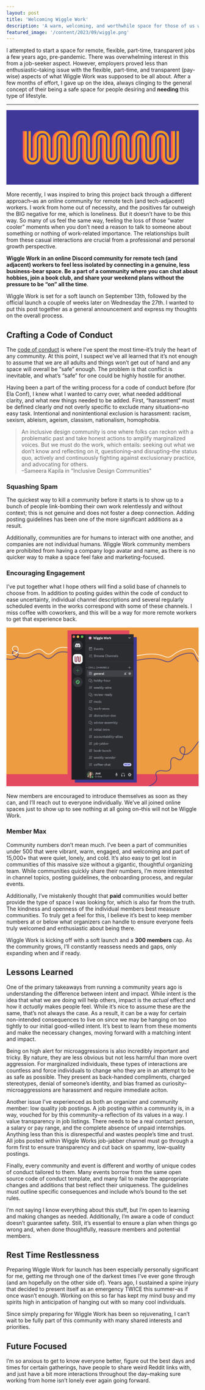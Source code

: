 ```yaml
---
layout: post
title: 'Welcoming Wiggle Work'
description: 'A warm, welcoming, and worthwhile space for those of us working in isolation.'
featured_image: '/content/2023/09/wiggle.png'
---
```

I attempted to start a space for remote, flexible, part-time, transparent jobs a few years ago, pre-pandemic. There was overwhelming interest in this from a job-seeker aspect. However, employers proved less than enthusiastic–taking issue with the flexible, part-time, and transparent (pay-wise) aspects of what Wiggle Work was supposed to be all about. After a few months of effort, I gave up on the idea, always clinging to the general concept of their being a safe space for people desiring and <strong>needing</strong> this type of lifestyle. 

<hr />

![Bright illustrated wiggles](/content/2023/09/wiggle.png)

More recently, I was inspired to bring this project back through a different approach–as an online community for remote tech (and tech-adjacent) workers. I work from home out of necessity, and the positives far outweigh the BIG negative for me, which is loneliness. But it doesn’t have to be this way. So many of us feel the same way, feeling the loss of those “water cooler” moments when you don’t need a reason to talk to someone about something or nothing of work-related importance. The relationships built from these casual interactions are crucial from a professional and personal growth perspective. 

<strong>Wiggle Work in an online Discord community for remote tech (and adjacent) workers to feel less isolated by connecting in a genuine, less business-bear space. Be a part of a community where you can chat about hobbies, join a book club, and share your weekend plans without the pressure to be “on” all the time</strong>.

Wiggle Work is set for a soft launch on September 13th, followed by the official launch a couple of weeks later on Wednesday the 27th. I wanted to put this post together as a general announcement and express my thoughts on the overall process. 

## Crafting a Code of Conduct 
The [code of conduct](https://docs.google.com/document/d/1WtNE6KtcRcA-vilWVaot0GDVpTamyRJS1g0vXHyyw_k/edit?usp=sharing) is where I’ve spent the most time–it’s truly the heart of any community. At this point, I suspect we’ve all learned that it’s not enough to assume that we are all adults and things won’t get out of hand and any space will overall be “safe” enough. The problem is that conflict is inevitable, and what’s “safe” for one could be highly hostile for another.

Having been a part of the writing process for a code of conduct before (for Ela Conf), I knew what I wanted to carry over, what needed additional clarity, and what new things needed to be added. First, “harassment” must be defined clearly *and* not overly specific to exclude many situations–no easy task. Intentional and nonintentional exclusion is harassment: racism, sexism, ableism, ageism, classism, nationalism, homophobia. 

<blockquote>An inclusive design community is one where folks can reckon with a problematic past and take honest actions to amplify marginalized voices. But we must do the work, which entails: seeking out what we don’t know and reflecting on it, questioning–and disrupting–the status quo, actively and continuously fighting against exclusionary practice, and advocating for others.
</br>
–Sameera Kapila in “Inclusive Design Communities"
</blockquote>

### Squashing Spam
The quickest way to kill a community before it starts is to show up to a bunch of people link-bombing their own work relentlessly and without context; this is not genuine and does not foster a deep connection. Adding posting guidelines has been one of the more significant additions as a result.  

Additionally, communities are for humans to interact with one another, and companies are not individual humans. Wiggle Work community members are prohibited from having a company logo avatar and name, as there is no quicker way to make a space feel fake and marketing-focused. 

### Encouraging Engagement 
I’ve put together what I hope others will find a solid base of channels to choose from. In addition to posting guides within the code of conduct to ease uncertainty, individual channel descriptions and several regularly scheduled events in the works correspond with some of these channels. I miss coffee with coworkers, and this will be a way for more remote workers to get that experience back. 

![Screenshot of Wiggle Work Discord channels](/content/2023/09/ww-channels.png)

New members are encouraged to introduce themselves as soon as they can, and I’ll reach out to everyone individually. We’ve all joined online spaces just to show up to see nothing at all going on–this will not be Wiggle Work.	

### Member Max
Community numbers don’t mean much. I’ve been a part of communities under 500 that were vibrant, warm, engaged, and welcoming and part of 15,000+ that were quiet, lonely, and cold. It’s also easy to get lost in communities of this massive size without a gigantic, thoughtful organizing team. While communities quickly share their numbers, I’m more interested in channel topics, posting guidelines, the onboarding process, and regular events. 

Additionally, I’ve mistakenly thought that <strong>paid</strong> communities would better provide the type of space I was looking for, which is also far from the truth. The kindness and openness of the individual members best measure communities. To truly get a feel for this, I believe it’s best to keep member numbers at or below what organizers can handle to ensure everyone feels truly welcomed and enthusiastic about being there. 

Wiggle Work is kicking off with a soft launch and a <strong>300 members</strong> cap. As the community grows, I’ll constantly reassess needs and gaps, only expanding when and if ready. 

## Lessons Learned 
One of the primary takeaways from running a community years ago is understanding the difference between intent and impact. While intent is the idea that what we are doing will help others, impact is the *actual* effect and how it *actually* makes people feel. While it’s nice to assume these are the same, that’s not always the case. As a result, it can be a way for certain non-intended consequences to live on since we may be hanging on too tightly to our initial good-willed intent. It’s best to learn from these moments and make the necessary changes, moving forward with a matching intent and impact. 

Being on high alert for microaggressions is also incredibly important and tricky. By nature, they are less obvious but not less harmful than more overt aggression. For marginalized individuals, these types of interactions are countless and force individuals to change who they are in an attempt to be as safe as possible. They present as back-handed compliments, charged stereotypes, denial of someone’s identity, and bias framed as curiosity–microaggressions are harassment and require immediate aciton. 

Another issue I’ve experienced as both an organizer and community member: low quality job postings. A job posting within a community is, in a way, vouched for by this community–a reflection of its values in a way. I value transparency in job listings. There needs to be a real contact person, a salary or pay range, and the complete absence of unpaid internships. Anything less than this is disrespectful and wastes people’s time and trust. All jobs posted within Wiggle Works job-jabber channel must go through a form first to ensure transparency and cut back on spammy, low-quality postings.  

Finally, every community and event is different and worthy of unique codes of conduct tailored to them. Many events borrow from the same open source code of conduct template, and many fail to make the appropriate changes and additions that best reflect their uniqueness. The guidelines must outline specific consequences and include who’s bound to the set rules. 

I’m not saying I know everything about this stuff, but I’m open to learning and making changes as needed. Additionally, I’m aware a code of conduct doesn’t guarantee safety. Still, it’s essential to ensure a plan when things go wrong and, when done thoughtfully, reassure members and potential members. 

## Rest Time Restlessness 
Preparing Wiggle Work for launch has been especially personally significant for me, getting me through one of the darkest times I’ve ever gone through (and am hopefully on the other side of). Years ago, I sustained a spine injury that decided to present itself as an emergency TWICE this summer–as if once wasn’t enough. Working on this so far has kept my mind busy and my spirits high in anticipation of hanging out with so many cool individuals.  

Since simply preparing for Wiggle Work has been so rejuvenating, I can’t wait to be fully part of this community with many shared interests and priorities. 

## Future Focused 
I’m so anxious to get to know everyone better, figure out the best days and times for certain gatherings, have people to share weird Reddit links with, and just have a bit more interactions throughout the day–making sure working from home isn’t lonely ever again going forward. 